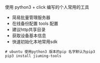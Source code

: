 使用 python3  + click  编写的个人常用的工具  

* 简易批量管理服务器
* 在线备份配置 tools 配置  
* 建议http共享目录
* 获取设备基本信息 
* 快速初始化本地常用sdk  


```shell script
# ubuntu 使用python3 版本的pip 名字默认为pip3 
pip3 install jiuming-tools
```